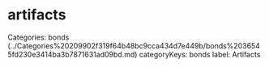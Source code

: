 # artifacts

Categories: bonds (../Categories%20209902f319f64b48bc9cca434d7e449b/bonds%2036545fd230e3414ba3b7871631ad09bd.md)
categoryKeys: bonds
label: Artifacts

[](artifacts%2009473eee62ea48c8a9249f92a9b133c4/Untitled%20caefb880d3064b3abb937bba704a3f9a.md)